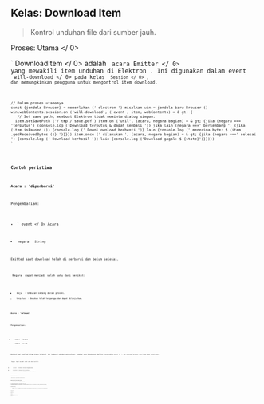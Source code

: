 ## Kelas: Download Item

> Kontrol unduhan file dari sumber jauh.

Proses:  Utama </ 0></p> 

` DownloadItem </ 0> adalah <code> acara Emitter </ 0> yang mewakili item unduhan di Elektron .
Ini digunakan dalam event <code> will-download </ 0>  pada kelas <code> Session </ 0> , dan memungkinkan pengguna untuk mengontrol item download.</p>

<pre><code class="javascript">// Dalam proses utamanya.
const {jendela Browser} = memerlukan (' electron ') misalkan win = jendela baru Browser () win.webContents.session.on ('will-download', ( event , item, webContents) = & gt; {
   // Set save path, membuat Elektron tidak meminta dialog simpan.
  item.setSavePath ('/ tmp / save.pdf') item.on ('util', (acara, negara bagian) = & gt; {jika (negara === 'terputus') {console.log ('Download terputus & dapat kembali ')} jika lain (negara ===' berkembang ') {jika (item.isPaused ()) {console.log (' Downl ownload berhenti ')} lain {console.log (' menerima byte: $ {item .getReceivedBytes ()} ')}}}) item.once (' dilakukan ', (acara, negara bagian) = & gt; {jika (negara ===' selesai ') {console.log (' Download berhasil ')} lain {console.log ('Download gagal: $ {state}')}})})
`</pre> 

### Contoh peristiwa

#### Acara : 'diperbarui'

Pengembalian:

* ` event </ 0>  Acara</li>
<li><code> negara </ 0>  String</li>
</ul>

<p>Emitted saat download telah di perbarui dan belum selesai.</p>

<p><code> Negara </ 0> dapat menjadi salah satu dari berikut:</p>

<ul>
<li><code> maju </ 0> - Unduhan sedang dalam proses.</li>
<li><code> terputus </ 0> - Unduhan telah terganggu dan dapat dilanjutkan.</li>
</ul>

<h4>Acara : 'selesai'</h4>

<p>Pengembalian:</p>

<ul>
<li><code> event </ 0>  Acara</li>
<li><code> negara </ 0>  String</li>
</ul>

<p>Emitted saat download dalam status terminal. Ini termasuk unduhan yang selesai, unduhan yang dibatalkan (melalui <code> downloadItem.cancel () </ 0> ), dan undingan terputus yang tidak dapat dilanjutkan.</p>

<p><code> Negara </ 0> dapat menjadi salah satu dari berikut:</p>

<ul>
<li><code> selesai </ 0> - Unduhan selesai dengan sukses.</li>
<li><code> dibatalkan </ 0> - Unduhan telah dibatalkan.</li>
<li><code> terputus </ 0> - Unduhan telah terganggu dan tidak dapat dilanjutkan.</li>
</ul>

<h3>Metode Instance</h3>

<p><code> download Item </ 0> objek memiliki metode berikut:</p>

<h4><code>download Item.set jalan tersimpan (jalan)`</h4> 
    * ` jalan </ 0> String - Atur file path download item.</li>
</ul>

<p>API hanya tersedia dalam sesi <code> akan mengunduh </ 0> fungsi callback.
Jika pengguna tidak mengatur jalur simpan melalui API , Elektron akan menggunakan rutinitas asli untuk menentukan jalur simpan (Biasanya meminta dialog simpan).</p>

<h4><code>downloadItem.getSavePath ()`</h4> 
        Mengembalikan ` String </ 0> - Jalur penyimpanan item unduhan. Ini akan menjadi jalur yang ditetapkan melalui <code> downloadItem.setSavePath (jalur) </ 0> atau jalur yang dipilih dari dialog simpan yang ditunjukkan.</p>

<h4><code>download Item.jedah ()`</h4> 
        
        Jeda unduhan.
        
        #### `downloadItem.fi jeda ()`
        
        Mengembalikan ` Boolean </ 0> - Apakah unduhan dijeda.</p>

<h4><code>downloadItem.lanjut ()`</h4> 
        
        Melanjutkan pengunduhan yang telah dijeda.
        
        ** Catatan: </ 0> Untuk mengaktifkan download ulang server yang Anda unduh harus mendukung permintaan jangkauan dan memberikan nilai header ` Last-Modified </ 1> dan <code> ETag </ 1> . Jika tidak <code> lanjut () </ 0> akan memberhentikan byte yang telah diterima sebelumnya dan memulai kembali unduhan dari awal.</p>

<h4><code>download Item.bisa lanjut ()`</h4> 
        
        Lanjut ` Boolean </ 0> - Apakah proses download bisa dilanjutkan.</p>

<h4><code>download Item.batal ()`</h4> 
        
        Membatalkan operasi unduh.
        
        #### `downloadItem.dapatkan Url ()`
        
        Mengembalikan ` String </ 0> - Urutan asal tempat item tersebut didownload.</p>

<h4><code>downloadItem.dapatkan tipe pantonim ()`</h4> 
        
        Mengembalikan ` String </ 0> - Jenis file mime.</p>

<h4><code>downloadItem. Telah mengguna sikap ()`</h4> 
        
        Mengembalikan ` Boolean </ 0> - Apakah pengunduhan memiliki isyarat pengguna.</p>

<h4><code>downloadItem.dapatkan nama file ()`</h4> 
        
        Mengembalikan ` String </ 0> - Nama file dari item unduhan.</p>

<p><strong> Catatan: </ 0> Nama file tidak selalu sama dengan yang sebenarnya tersimpan di 
disk lokal . Jika pengguna mengubah nama file dalam dialog tabungan yang diminta, nama sebenarnya dari file yang tersimpan akan berbeda.</p>

<h4><code>downloadItem.dpatkan Total Byte ()`</h4> 
        
        Mengembalikan ` Integer </ 0> - Ukuran total dalam byte dari item unduhan.</p>

<p>Jika ukurannya tidak diketahui, ia mengembalikan 0.</p>

<h4><code>downloadItem.dapat di terima Byte()`</h4> 
        
        Returns `Integer` - The received bytes of the download item.
        
        #### `downloadItem.getContentDisposition ()`
        
        Mengembalikan ` String </ 0> - Bidang Content-Disposition dari header tanggapan.</p>

<h4><code>downloadItem.getState ()`</h4> 
        
        Returns `String` - The current state. Can be `progressing`, `completed`, `cancelled` or `interrupted`.
        
        **Note:** The following methods are useful specifically to resume a `cancelled` item when session is restarted.
        
        #### `downloadItem.getURLChain ()`
        
        Mengembalikan ` String [] </ 0> - Rantai url lengkap item termasuk pengalihan apa pun.</p>

<h4><code>downloadItem.getLastModifiedTime()`</h4> 
        
        Returns `String` - Last-Modified header value.
        
        #### `downloadItem.getETag()`
        
        Returns `String` - ETag header value.
        
        #### `downloadItem.getStartTime()`
        
        Returns `Double` - Number of seconds since the UNIX epoch when the download was started.